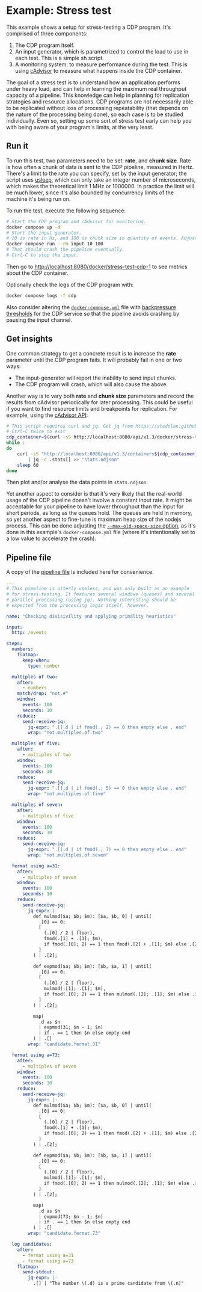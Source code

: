 # Example: Stress test

This example shows a setup for stress-testing a CDP program. It's
comprised of three components:

1. The CDP program itself.
2. An input generator, which is parametrized to control the load to
   use in each test. This is a simple sh script.
3. A monitoring system, to measure performance during the test. This
   is using [cAdvisor](https://github.com/google/cadvisor) to measure
   what happens inside the CDP container.

The goal of a stress test is to understand how an application performs
under heavy load, and can help in learning the maximum real throughput
capacity of a pipeline. This knowledge can help in planning for
replication strategies and resource allocations. CDP programs are not
necessarily able to be replicated without loss of processing
repeatability (that depends on the nature of the processing being
done), so each case is to be studied individually. Even so, setting up
some sort of stress test early can help you with being aware of your
program's limits, at the very least.

## Run it

To run this test, two parameters need to be set: **rate**, and **chunk
size**. Rate is how often a chunk of data is sent to the CDP pipeline,
measured in Hertz. There's a limit to the rate you can specify, set by
the input generator; the script uses
[usleep](https://git.busybox.net/busybox/tree/coreutils/usleep.c),
which can only take an integer number of microseconds, which makes the
theoretical limit 1 MHz or 1000000. In practice the limit will be much
lower, since it's also bounded by concurrency limits of the machine
it's being run on.

To run the test, execute the following sequence:

```bash
# Start the CDP program and cAdvisor for monitoring.
docker compose up -d
# Start the input generator.
# 10 is rate in Hz, and 100 is chunk size in quantity of events. Adjust those values as you will.
docker compose run --rm input 10 100
# That should crash the pipeline eventually.
# Ctrl-C to stop the input.
```

Then go to <http://localhost:8080/docker/stress-test-cdp-1> to see
metrics about the CDP container.

Optionally check the logs of the CDP program with:

```bash
docker compose logs -f cdp
```

Also consider altering the [`docker-compose.yml`](docker-compose.yml)
file with [backpressure thresholds](/../../#backpressure) for the CDP
service so that the pipeline avoids crashing by pausing the input
channel.

## Get insights

One common strategy to get a concrete result is to increase the
**rate** parameter until the CDP program fails. It will probably fail
in one or two ways:
- The input-generator will report the inability to send input chunks.
- The CDP program will crash, which will also cause the above.

Another way is to vary both **rate** and **chunk size** parameters and
record the results from cAdvisor periodically for later
processing. This could be useful if you want to find resource limits
and breakpoints for replication. For example, using the [cAdvisor
API](https://github.com/google/cadvisor/blob/master/docs/api.md):

```bash
# This script requires curl and jq. Get jq from https://stedolan.github.io/jq/.
# Ctrl-C twice to exit
cdp_container=$(curl -sS http://localhost:8080/api/v1.3/docker/stress-test-cdp-1 | jq -r 'keys | .[0]')
while :
do
    curl -sS "http://localhost:8080/api/v1.3/containers${cdp_container}" \
        | jq -c .stats[] >> "stats.ndjson"
    sleep 60
done
```

Then plot and/or analyse the data points in `stats.ndjson`.

Yet another aspect to consider is that it's very likely that the
real-world usage of the CDP pipeline doesn't involve a constant input
rate. It might be acceptable for your pipeline to have lower
throughput than the input for short periods, as long as the queues
hold. The queues are held in memory, so yet another aspect to
fine-tune is maximum heap size of the nodejs process. This can be done
adjusting the [`--max-old-space-size`
option](https://nodejs.org/api/cli.html#--max-old-space-sizesize-in-megabytes),
as it's done in this example's `docker-compose.yml` file (where it's
intentionally set to a low value to accelerate the crash).

## Pipeline file

A copy of the [pipeline file](pipeline.yaml) is included here for
convenience.

```yaml
---
# This pipeline is utterly useless, and was only built as an example
# for stress-testing. It features several windows (queues) and several
# parallel processing (using jq). Nothing interesting should be
# expected from the processing logic itself, however.

name: "Checking divisivility and applying primality heuristics"

input:
  http: /events

steps:
  numbers:
    flatmap:
      keep-when:
        type: number

  multiples of two:
    after:
      - numbers
    match/drop: "not.#"
    window:
      events: 100
      seconds: 10
    reduce:
      send-receive-jq:
        jq-expr: ".[].d | if fmod(.; 2) == 0 then empty else . end"
        wrap: "not.multiples.of.two"

  multiples of five:
    after:
      - multiples of two
    window:
      events: 100
      seconds: 10
    reduce:
      send-receive-jq:
        jq-expr: ".[].d | if fmod(.; 5) == 0 then empty else . end"
        wrap: "not.multiples.of.five"

  multiples of seven:
    after:
      - multiples of five
    window:
      events: 100
      seconds: 10
    reduce:
      send-receive-jq:
        jq-expr: ".[].d | if fmod(.; 7) == 0 then empty else . end"
        wrap: "not.multiples.of.seven"

  fermat using a=31:
    after:
      - multiples of seven
    window:
      events: 100
      seconds: 10
    reduce:
      send-receive-jq:
        jq-expr: |-
          def mulmod($a; $b; $m): [$a, $b, 0] | until(
            .[0] == 0;
            [
              (.[0] / 2 | floor),
              fmod(.[1] + .[1]; $m),
              if fmod(.[0]; 2) == 1 then fmod(.[2] + .[1]; $m) else .[2] end
            ]
          ) | .[2];

          def expmod($a; $b; $m): [$b, $a, 1] | until(
            .[0] == 0;
            [
              (.[0] / 2 | floor),
              mulmod(.[1]; .[1]; $m),
              if fmod(.[0]; 2) == 1 then mulmod(.[2]; .[1]; $m) else .[2] end
            ]
          ) | .[2];

          map(
            .d as $n
            | expmod(31; $n - 1; $n)
            | if . == 1 then $n else empty end
          ) | .[]
        wrap: "candidate.fermat.31"

  fermat using a=73:
    after:
      - multiples of seven
    window:
      events: 100
      seconds: 10
    reduce:
      send-receive-jq:
        jq-expr: |-
          def mulmod($a; $b; $m): [$a, $b, 0] | until(
            .[0] == 0;
            [
              (.[0] / 2 | floor),
              fmod(.[1] + .[1]; $m),
              if fmod(.[0]; 2) == 1 then fmod(.[2] + .[1]; $m) else .[2] end
            ]
          ) | .[2];

          def expmod($a; $b; $m): [$b, $a, 1] | until(
            .[0] == 0;
            [
              (.[0] / 2 | floor),
              mulmod(.[1]; .[1]; $m),
              if fmod(.[0]; 2) == 1 then mulmod(.[2]; .[1]; $m) else .[2] end
            ]
          ) | .[2];

          map(
            .d as $n
            | expmod(73; $n - 1; $n)
            | if . == 1 then $n else empty end
          ) | .[]
        wrap: "candidate.fermat.73"

  log candidates:
    after:
      - fermat using a=31
      - fermat using a=73
    flatmap:
      send-stdout:
        jq-expr: |-
          .[] | "The number \(.d) is a prime candidate from \(.n)"

```
